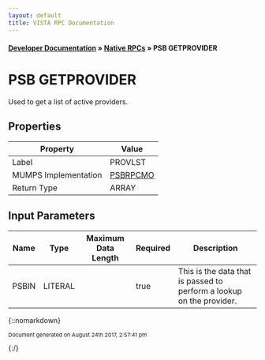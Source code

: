 ```yaml
---
layout: default
title: VISTA RPC Documentation
---
```


#### [Developer Documentation](../index) &#187; [Native RPCs](TableOfContents) &#187; PSB GETPROVIDER<br/>
# PSB GETPROVIDER

Used to get a list of active providers.

## Properties

Property | Value
--- | ---
Label | PROVLST
MUMPS Implementation | [PSBRPCMO](http://code.osehra.org/dox/Routine_PSBRPCMO_source.html)
Return Type | ARRAY


## Input Parameters

Name | Type | Maximum Data Length | Required | Description
--- | --- | --- | --- | ---
PSBIN | LITERAL |  | true | This is the data that is passed to perform a lookup on the provider.



{::nomarkdown} <br/><p style="font-size: 11px">Document generated on August 24th 2017, 2:57:41 pm</p>{:/}
